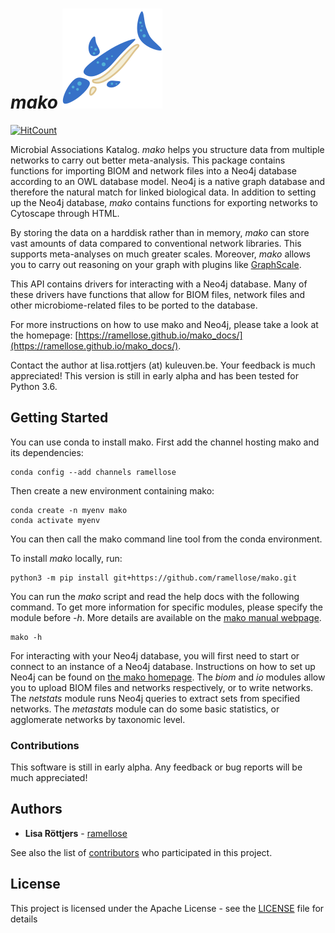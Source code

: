 # _mako_ ![mako](https://github.com/ramellose/mako/blob/master/mako.png)

[![HitCount](http://hits.dwyl.com/ramellose/mako.svg)](http://hits.dwyl.com/ramellose/mako)

Microbial Associations Katalog. _mako_ helps you structure data from multiple networks to carry out better meta-analysis.
This package contains functions for importing BIOM and network files into a Neo4j database according to an OWL database model.
Neo4j is a native graph database and therefore the natural match for linked biological data.
In addition to setting up the Neo4j database, _mako_ contains functions for exporting networks to Cytoscape through HTML.

By storing the data on a harddisk rather than in memory, _mako_ can store vast amounts of data compared to conventional network libraries.
This supports meta-analyses on much greater scales. Moreover, _mako_ allows you to carry out reasoning on your graph with plugins like [GraphScale](https://www.derivo.de/en/products/graphscale/).

This API contains drivers for interacting with a Neo4j database.
Many of these drivers have functions that allow for BIOM files,
network files and other microbiome-related files to be ported to the database.

For more instructions on how to use mako and Neo4j, please take a look at the homepage: [https://ramellose.github.io/mako_docs/](https://ramellose.github.io/mako_docs/).

Contact the author at lisa.rottjers (at) kuleuven.be. Your feedback is much appreciated!
This version is still in early alpha and has been tested for Python 3.6.

## Getting Started

You can use conda to install mako. 
First add the channel hosting mako and its dependencies: 
```
conda config --add channels ramellose
```

Then create a new environment containing mako:
```
conda create -n myenv mako 
conda activate myenv
```

You can then call the mako command line tool from the conda environment. 

To install _mako_ locally, run:
```
python3 -m pip install git+https://github.com/ramellose/mako.git
```

You can run the _mako_ script and read the help docs with the following command.
To get more information for specific modules, please specify the module before _-h_.
More details are available on the [mako manual webpage](https://ramellose.github.io/mako_docs/manual/introduction/intro/).

```
mako -h
```

For interacting with your Neo4j database, you will first need to start or connect to an instance of a Neo4j database.
Instructions on how to set up Neo4j can be found on [the mako homepage](https://ramellose.github.io/mako_docs/neo4j/introduction/intro/). 
The _biom_ and _io_ modules allow you to upload BIOM files and networks respectively, or to write networks.
The _netstats_ module runs Neo4j queries to extract sets from specified networks.
The _metastats_ module can do some basic statistics, or agglomerate networks by taxonomic level.

### Contributions

This software is still in early alpha. Any feedback or bug reports will be much appreciated!

## Authors

* **Lisa Röttjers** - [ramellose](https://github.com/ramellose)

See also the list of [contributors](https://github.com/ramellose/mako/contributors) who participated in this project.

## License

This project is licensed under the Apache License - see the [LICENSE](LICENSE) file for details


